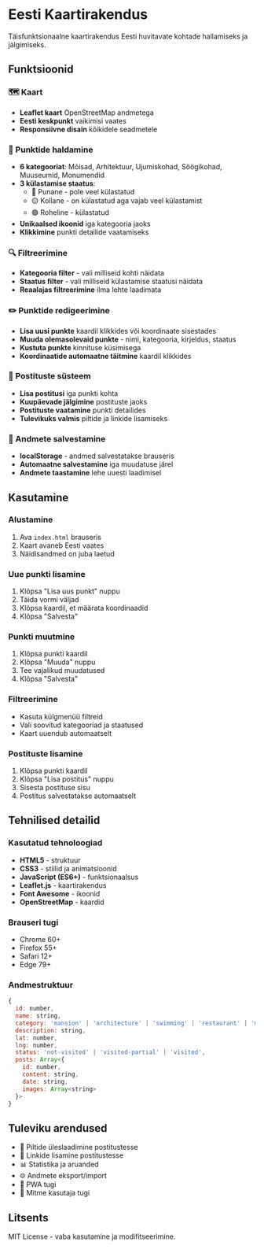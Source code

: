 # Eesti Kaartirakendus

Täisfunktsionaalne kaartirakendus Eesti huvitavate kohtade hallamiseks ja jälgimiseks.

## Funktsioonid

### 🗺️ Kaart
- **Leaflet kaart** OpenStreetMap andmetega
- **Eesti keskpunkt** vaikimisi vaates
- **Responsiivne disain** kõikidele seadmetele

### 📍 Punktide haldamine
- **6 kategooriat**: Mõisad, Arhitektuur, Ujumiskohad, Söögikohad, Muuseumid, Monumendid
- **3 külastamise staatus**:
  - 🔴 Punane - pole veel külastatud
  - 🟡 Kollane - on külastatud aga vajab veel külastamist  
  - 🟢 Roheline - külastatud
- **Unikaalsed ikoonid** iga kategooria jaoks
- **Klikkimine** punkti detailide vaatamiseks

### 🔍 Filtreerimine
- **Kategooria filter** - vali milliseid kohti näidata
- **Staatus filter** - vali milliseid külastamise staatusi näidata
- **Reaalajas filtreerimine** ilma lehte laadimata

### ✏️ Punktide redigeerimine
- **Lisa uusi punkte** kaardil klikkides või koordinaate sisestades
- **Muuda olemasolevaid punkte** - nimi, kategooria, kirjeldus, staatus
- **Kustuta punkte** kinnituse küsimisega
- **Koordinaatide automaatne täitmine** kaardil klikkides

### 📝 Postituste süsteem
- **Lisa postitusi** iga punkti kohta
- **Kuupäevade jälgimine** postituste jaoks
- **Postituste vaatamine** punkti detailides
- **Tulevikuks valmis** piltide ja linkide lisamiseks

### 💾 Andmete salvestamine
- **localStorage** - andmed salvestatakse brauseris
- **Automaatne salvestamine** iga muudatuse järel
- **Andmete taastamine** lehe uuesti laadimisel

## Kasutamine

### Alustamine
1. Ava `index.html` brauseris
2. Kaart avaneb Eesti vaates
3. Näidisandmed on juba laetud

### Uue punkti lisamine
1. Klõpsa "Lisa uus punkt" nuppu
2. Täida vormi väljad
3. Klõpsa kaardil, et määrata koordinaadid
4. Klõpsa "Salvesta"

### Punkti muutmine
1. Klõpsa punkti kaardil
2. Klõpsa "Muuda" nuppu
3. Tee vajalikud muudatused
4. Klõpsa "Salvesta"

### Filtreerimine
- Kasuta külgmenüü filtreid
- Vali soovitud kategooriad ja staatused
- Kaart uuendub automaatselt

### Postituste lisamine
1. Klõpsa punkti kaardil
2. Klõpsa "Lisa postitus" nuppu
3. Sisesta postituse sisu
4. Postitus salvestatakse automaatselt

## Tehnilised detailid

### Kasutatud tehnoloogiad
- **HTML5** - struktuur
- **CSS3** - stiilid ja animatsioonid
- **JavaScript (ES6+)** - funktsionaalsus
- **Leaflet.js** - kaartirakendus
- **Font Awesome** - ikoonid
- **OpenStreetMap** - kaardid

### Brauseri tugi
- Chrome 60+
- Firefox 55+
- Safari 12+
- Edge 79+

### Andmestruktuur
```javascript
{
  id: number,
  name: string,
  category: 'mansion' | 'architecture' | 'swimming' | 'restaurant' | 'museum' | 'monument',
  description: string,
  lat: number,
  lng: number,
  status: 'not-visited' | 'visited-partial' | 'visited',
  posts: Array<{
    id: number,
    content: string,
    date: string,
    images: Array<string>
  }>
}
```

## Tuleviku arendused

- 📸 Piltide üleslaadimine postitustesse
- 🔗 Linkide lisamine postitustesse
- 📊 Statistika ja aruanded
- 🌐 Andmete eksport/import
- 📱 PWA tugi
- 👥 Mitme kasutaja tugi

## Litsents

MIT License - vaba kasutamine ja modifitseerimine.
